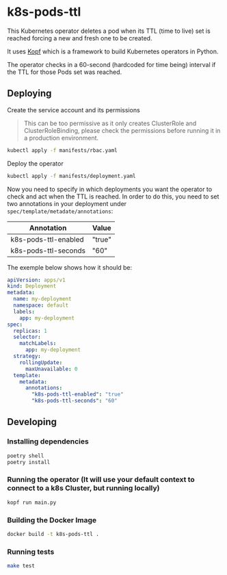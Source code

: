 # k8s-pods-ttl

This Kubernetes operator deletes a pod when its TTL (time to live) set is reached forcing a new and fresh one to be created.

It uses [Kopf](https://github.com/nolar/kopf) which is a framework to build Kubernetes operators in Python.

The operator checks in a 60-second (hardcoded for time being) interval if the TTL for those Pods set was reached.


## Deploying

Create the service account and its permissions

> This can be too permissive as it only creates ClusterRole and ClusterRoleBinding, please check the permissions before running it in a production environment.


```bash
kubectl apply -f manifests/rbac.yaml
```


Deploy the operator

```bash
kubectl apply -f manifests/deployment.yaml
```

Now you need to specify in which deployments you want the operator to check and act when the TTL is reached. In order to do this, you need to set two annotations in your deployment under `spec/template/metadate/annotations`:

| Annotation | Value|
|---|---|
|k8s-pods-ttl-enabled| "true"|
|k8s-pods-ttl-seconds | "60" |

The exemple below shows how it should be:

```yaml
apiVersion: apps/v1
kind: Deployment
metadata:
  name: my-deployment
  namespace: default
  labels:
    app: my-deployment
spec:
  replicas: 1
  selector:
    matchLabels:
      app: my-deployment
  strategy:
    rollingUpdate:
      maxUnavailable: 0
  template:
    metadata:
      annotations:
        "k8s-pods-ttl-enabled": "true"
        "k8s-pods-ttl-seconds": "60"
```

## Developing

### Installing dependencies

```bash
poetry shell
poetry install
```

### Running the operator (It will use your default context to connect to a k8s Cluster, but running locally)

```bash
kopf run main.py
```

### Building the Docker Image

```bash
docker build -t k8s-pods-ttl .
```

### Running tests

```bash
make test
```
